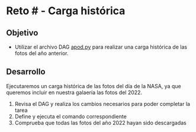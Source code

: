 # Reto # - Carga histórica

## Objetivo

* Utilizar el archivo DAG [apod.py](/dags/sesion02/apod.py) para realizar una carga histórica de las fotos del año anterior.

## Desarrollo

Ejecutaremos un carga histórica de las fotos del día de la NASA, ya que queremos incluir en nuestra galaería las fotos del 2022.

1. Revisa el DAG y realiza los cambios necesarios para poder completar la tarea
2. Define y ejecuta el comando correspondiente
3. Comprueba que todas las fotos del año 2022 hayan sido descargadas

